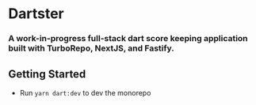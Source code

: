 # Dartster

### A work-in-progress full-stack dart score keeping application built with TurboRepo, NextJS, and Fastify.

## Getting Started

- Run `yarn dart:dev` to dev the monorepo
